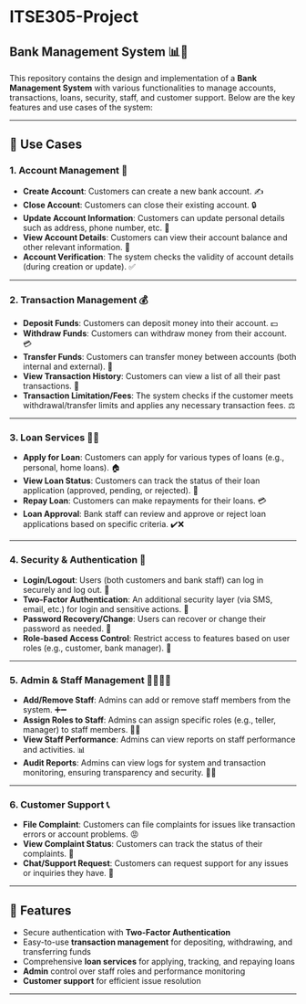 # ITSE305-Project

## Bank Management System 📊🏦

This repository contains the design and implementation of a **Bank Management System** with various functionalities to manage accounts, transactions, loans, security, staff, and customer support. Below are the key features and use cases of the system:

---

## 📂 **Use Cases**

### 1. **Account Management** 🧾
- **Create Account**: Customers can create a new bank account. ✍️
- **Close Account**: Customers can close their existing account. 🔒
- **Update Account Information**: Customers can update personal details such as address, phone number, etc. 📝
- **View Account Details**: Customers can view their account balance and other relevant information. 👀
- **Account Verification**: The system checks the validity of account details (during creation or update). ✅

---

### 2. **Transaction Management** 💰
- **Deposit Funds**: Customers can deposit money into their account. 💵
- **Withdraw Funds**: Customers can withdraw money from their account. 💳
- **Transfer Funds**: Customers can transfer money between accounts (both internal and external). 🔁
- **View Transaction History**: Customers can view a list of all their past transactions. 📜
- **Transaction Limitation/Fees**: The system checks if the customer meets withdrawal/transfer limits and applies any necessary transaction fees. ⚖️

---

### 3. **Loan Services** 🏡💸
- **Apply for Loan**: Customers can apply for various types of loans (e.g., personal, home loans). 🏠
- **View Loan Status**: Customers can track the status of their loan application (approved, pending, or rejected). 📑
- **Repay Loan**: Customers can make repayments for their loans. 💳
- **Loan Approval**: Bank staff can review and approve or reject loan applications based on specific criteria. ✔️❌

---

### 4. **Security & Authentication** 🔐
- **Login/Logout**: Users (both customers and bank staff) can log in securely and log out. 🔑
- **Two-Factor Authentication**: An additional security layer (via SMS, email, etc.) for login and sensitive actions. 📲
- **Password Recovery/Change**: Users can recover or change their password as needed. 🔄
- **Role-based Access Control**: Restrict access to features based on user roles (e.g., customer, bank manager). 🚪

---

### 5. **Admin & Staff Management** 👨‍💼👩‍💼
- **Add/Remove Staff**: Admins can add or remove staff members from the system. ➕➖
- **Assign Roles to Staff**: Admins can assign specific roles (e.g., teller, manager) to staff members. 🧑‍💻
- **View Staff Performance**: Admins can view reports on staff performance and activities. 📊
- **Audit Reports**: Admins can view logs for system and transaction monitoring, ensuring transparency and security. 🕵️‍♀️

---

### 6. **Customer Support** 📞
- **File Complaint**: Customers can file complaints for issues like transaction errors or account problems. 😡
- **View Complaint Status**: Customers can track the status of their complaints. 📍
- **Chat/Support Request**: Customers can request support for any issues or inquiries they have. 💬

---

## 🚀 **Features**
- Secure authentication with **Two-Factor Authentication**  
- Easy-to-use **transaction management** for depositing, withdrawing, and transferring funds  
- Comprehensive **loan services** for applying, tracking, and repaying loans  
- **Admin** control over staff roles and performance monitoring  
- **Customer support** for efficient issue resolution  

---



